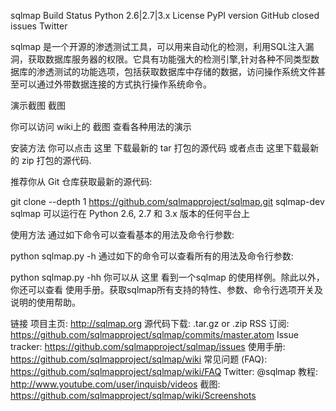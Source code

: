 sqlmap
Build Status Python 2.6|2.7|3.x License PyPI version GitHub closed issues Twitter

sqlmap 是一个开源的渗透测试工具，可以用来自动化的检测，利用SQL注入漏洞，获取数据库服务器的权限。它具有功能强大的检测引擎,针对各种不同类型数据库的渗透测试的功能选项，包括获取数据库中存储的数据，访问操作系统文件甚至可以通过外带数据连接的方式执行操作系统命令。

演示截图
截图

你可以访问 wiki上的 截图 查看各种用法的演示

安装方法
你可以点击 这里 下载最新的 tar 打包的源代码 或者点击 这里下载最新的 zip 打包的源代码.

推荐你从 Git 仓库获取最新的源代码:

git clone --depth 1 https://github.com/sqlmapproject/sqlmap.git sqlmap-dev
sqlmap 可以运行在 Python 2.6, 2.7 和 3.x 版本的任何平台上

使用方法
通过如下命令可以查看基本的用法及命令行参数:

python sqlmap.py -h
通过如下的命令可以查看所有的用法及命令行参数:

python sqlmap.py -hh
你可以从 这里 看到一个sqlmap 的使用样例。除此以外，你还可以查看 使用手册。获取sqlmap所有支持的特性、参数、命令行选项开关及说明的使用帮助。

链接
项目主页: http://sqlmap.org
源代码下载: .tar.gz or .zip
RSS 订阅: https://github.com/sqlmapproject/sqlmap/commits/master.atom
Issue tracker: https://github.com/sqlmapproject/sqlmap/issues
使用手册: https://github.com/sqlmapproject/sqlmap/wiki
常见问题 (FAQ): https://github.com/sqlmapproject/sqlmap/wiki/FAQ
Twitter: @sqlmap
教程: http://www.youtube.com/user/inquisb/videos
截图: https://github.com/sqlmapproject/sqlmap/wiki/Screenshots
